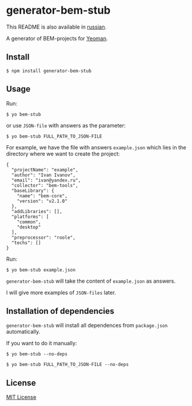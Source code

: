 # generator-bem-stub

This README is also available in [russian](https://github.com/eGavr/generator-bem-stub/blob/v0.0.1/README.ru.md).

A generator of BEM-projects for [Yeoman](http://yeoman.io).

## Install

```
$ npm install generator-bem-stub
```

## Usage

Run:

```
$ yo bem-stub
```

or use ```JSON-file``` with answers as the parameter:

```
$ yo bem-stub FULL_PATH_TO_JSON-FILE
```

For example, we have the file with answers ```example.json``` which lies in the directory where we want to create the project:

```
{
  "projectName": "example",
  "author": "Ivan Ivanov",
  "email": "ivan@yandex.ru",
  "collector": "bem-tools",
  "baseLibrary": {
    "name": "bem-core",
    "version": "v2.1.0"
  },
  "addLibraries": [],
  "platforms": [
    "common",
    "desktop"
  ],
  "preprocessor": "roole",
  "techs": []
}
```

Run:

```
$ yo bem-stub example.json
```

```generator-bem-stub``` will take the content of ```example.json``` as answers.

I will give more examples of ```JSON-files``` later.

## Installation of dependencies

```generator-bem-stub``` will install all dependences from ```package.json``` automatically.

If you want to do it manually:

```
$ yo bem-stub --no-deps

$ yo bem-stub FULL_PATH_TO_JSON-FILE --no-deps
```

## License

[MIT License](http://en.wikipedia.org/wiki/MIT_License)
